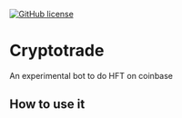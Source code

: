 [![GitHub license](https://img.shields.io/github/license/amcalabretta/botbase?style=plastic)](https://github.com/amcalabretta/botbase/blob/master/LICENSE)

# Cryptotrade
An experimental bot to do HFT on coinbase

## How to use it







